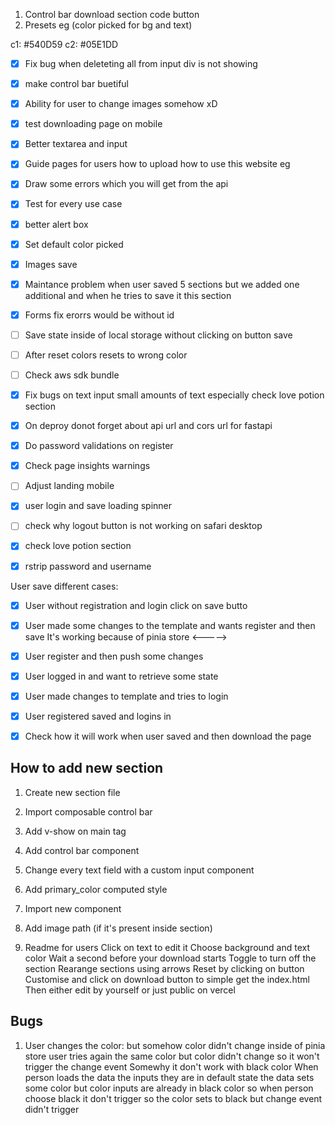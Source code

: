 1. Control bar download section code button 
2. Presets eg (color picked for bg and text)

c1: #540D59
c2: #05E1DD

- [x] Fix bug when deleteting all from input div is not showing 
- [x] make control bar buetiful
- [x] Ability for user to change images somehow xD
- [x] test downloading page on mobile
- [x] Better textarea and input
- [x] Guide pages for users how to upload how to use this website eg
- [x] Draw some errors which you will get from the api
- [x] Test for every use case
- [x] better alert box 
- [x] Set default color picked 
- [x] Images save
- [x] Maintance problem when user saved 5 sections but we added one additional and when he tries to save it this section
- [x] Forms fix erorrs would be without id 
- [ ] Save state inside of local storage without clicking on button save
- [ ] After reset colors resets to wrong color
- [ ] Check aws sdk bundle
- [x] Fix bugs on text input small amounts of text especially check love potion section
- [x] On deproy donot forget about api url and cors url for fastapi
- [x] Do password validations on register
- [x] Check page insights warnings
- [ ] Adjust landing mobile 
- [x] user login and save loading spinner
- [ ] check why logout button is not working on safari desktop
- [x] check love potion section
- [x] rstrip password and username



User save different cases:
- [x] User without registration and login click on save butto

- [x] User made some changes to the template and wants register and then save
It's working because of pinia store 
<----->

- [x] User register and then push some changes

- [x] User logged in and want to retrieve some state 

- [x] User made changes to template and tries to login 

- [x] User registered saved and logins in 

- [x] Check how it will work when user saved and then download the page



## How to add new section 

1. Create new section file
2. Import composable control bar
3. Add v-show on main tag
3. Add control bar component
4. Change every text field with a custom input component
5. Add primary_color computed style 
5. Import new component
8. Add image path (if it's  present inside section)


1. Readme for users
Click on text to edit it
Choose background and text color
Wait a second before your download starts
Toggle to turn off the section 
Rearange sections using arrows
Reset by clicking on button
Customise and click on download button to simple get the index.html 
Then either edit by yourself or just public on vercel


## Bugs
1. User changes the color: but somehow color didn't change inside of pinia store
user tries again the same color but color didn't change so it won't trigger the change event 
Somewhy it don't work with black color When person loads the data the inputs they are in default state the data sets some color but 
color inputs are already in black color so when person choose black it don't trigger 
so the color sets to black but change event didn't trigger